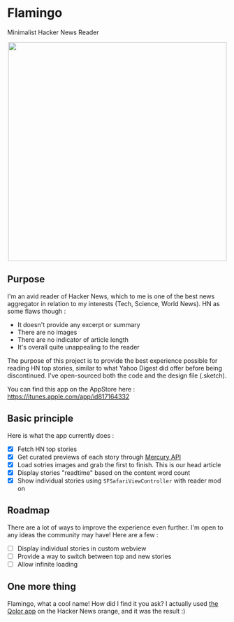 # Flamingo
Minimalist Hacker News Reader

<p align="center">
  <img src="https://i.imgur.com/rYp9ajL.png" height="500">
</p>

## Purpose
I'm an avid reader of Hacker News, which to me is one of the best news aggregator in relation to my interests (Tech, Science, World News). HN as some flaws though :
- It doesn't provide any excerpt or summary
- There are no images
- There are no indicator of article length
- It's overall quite unappealing to the reader

The purpose of this project is to provide the best experience possible for reading HN top stories, similar to what Yahoo Digest did offer before being discontinued. I've open-sourced both the code and the design file (.sketch).

You can find this app on the AppStore here : https://itunes.apple.com/app/id817164332

## Basic principle
Here is what the app currently does :
- [x] Fetch HN top stories
- [x] Get curated previews of each story through [Mercury API](https://mercury.postlight.com/)
- [x] Load sotries images and grab the first to finish. This is our head article
- [x] Display stories "readtime" based on the content word count
- [x] Show individual stories using `SFSafariViewController` with reader mod on

## Roadmap
There are a lot of ways to improve the experience even further. I'm open to any ideas the community may have!
Here are a few :
- [ ] Display individual stories in custom webview
- [ ] Provide a way to switch between top and new stories
- [ ] Allow infinite loading

## One more thing
Flamingo, what a cool name! How did I find it you ask? I actually used [the Qolor app](https://itunes.apple.com/app/id973492333) on the Hacker News orange, and it was the result :)
